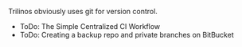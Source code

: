 Trilinos obviously uses git for version control.

* ToDo: The Simple Centralized CI Workflow
* ToDo: Creating a backup repo and private branches on BitBucket 
